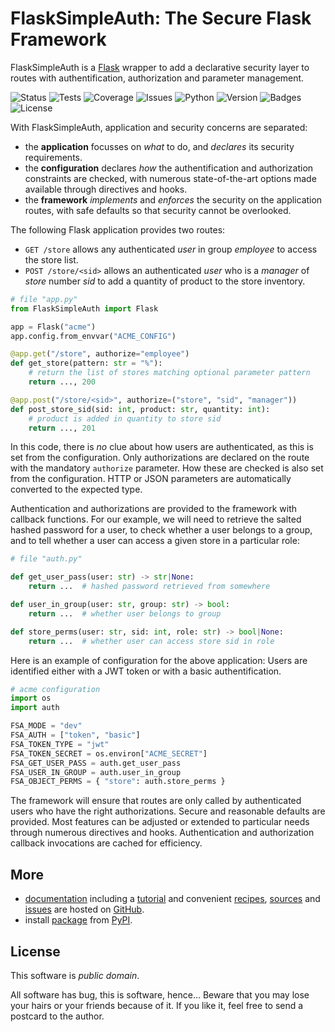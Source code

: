 # FlaskSimpleAuth: The Secure Flask Framework

FlaskSimpleAuth is a [Flask](https://flask.palletsprojects.com/) wrapper to add
a declarative security layer to routes with authentification, authorization and
parameter management.

![Status](https://github.com/zx80/flask-simple-auth/actions/workflows/fsa.yml/badge.svg?branch=master&style=flat)
![Tests](https://img.shields.io/badge/tests-80%20✓-success)
![Coverage](https://img.shields.io/badge/coverage-100%25-success)
![Issues](https://img.shields.io/github/issues/zx80/flask-simple-auth?style=flat)
![Python](https://img.shields.io/badge/python-3-informational)
![Version](https://img.shields.io/pypi/v/FlaskSimpleAuth)
![Badges](https://img.shields.io/badge/badges-8-informational)
![License](https://img.shields.io/pypi/l/flasksimpleauth?style=flat)

With FlaskSimpleAuth, application and security concerns are separated:

- the **application** focusses on *what* to do, and *declares* its security
  requirements.
- the **configuration** declares *how* the authentification and authorization
  constraints are checked, with numerous state-of-the-art options made available
  through directives and hooks.
- the **framework** *implements* and *enforces* the security on the application
  routes, with safe defaults so that security cannot be overlooked.

The following Flask application provides two routes:

- `GET /store` allows any authenticated *user* in group *employee* to
  access the store list.
- `POST /store/<sid>` allows an authenticated *user* who is a *manager* of
  *store* number *sid* to add a quantity of product to the store inventory.

```python
# file "app.py"
from FlaskSimpleAuth import Flask

app = Flask("acme")
app.config.from_envvar("ACME_CONFIG")

@app.get("/store", authorize="employee")
def get_store(pattern: str = "%"):
    # return the list of stores matching optional parameter pattern
    return ..., 200

@app.post("/store/<sid>", authorize=("store", "sid", "manager"))
def post_store_sid(sid: int, product: str, quantity: int):
    # product is added in quantity to store sid
    return ..., 201
```

In this code, there is *no* clue about how users are authenticated, as this is
set from the configuration.
Only authorizations are declared on the route with the mandatory ``authorize``
parameter.
How these are checked is also set from the configuration.
HTTP or JSON parameters are automatically converted to the expected type.

Authentication and authorizations are provided to the framework with callback functions.
For our example, we will need to retrieve the salted hashed password for a user,
to check whether a user belongs to a group, and
to tell whether a user can access a given store in a particular role:

```python
# file "auth.py"

def get_user_pass(user: str) -> str|None:
    return ...  # hashed password retrieved from somewhere

def user_in_group(user: str, group: str) -> bool:
    return ...  # whether user belongs to group

def store_perms(user: str, sid: int, role: str) -> bool|None:
    return ...  # whether user can access store sid in role
```

Here is an example of configuration for the above application:
Users are identified either with a JWT token or with a basic authentification.

```python
# acme configuration
import os
import auth

FSA_MODE = "dev"
FSA_AUTH = ["token", "basic"]
FSA_TOKEN_TYPE = "jwt"
FSA_TOKEN_SECRET = os.environ["ACME_SECRET"]
FSA_GET_USER_PASS = auth.get_user_pass
FSA_USER_IN_GROUP = auth.user_in_group
FSA_OBJECT_PERMS = { "store": auth.store_perms }
```

The framework will ensure that routes are only called by authenticated users
who have the right authorizations.
Secure and reasonable defaults are provided.
Most features can be adjusted or extended to particular needs through numerous
directives and hooks.
Authentication and authorization callback invocations are cached for efficiency.

## More

- [documentation](https://zx80.github.io/flask-simple-auth/)
  including a [tutorial](https://zx80.github.io/flask-simple-auth/TUTORIAL)
  and convenient [recipes](https://zx80.github.io/flask-simple-auth/RECIPES),
  [sources](https://github.com/zx80/flask-simple-auth) and
  [issues](https://github.com/zx80/flask-simple-auth/issues) are hosted on
  [GitHub](https://github.com/).
- install [package](https://pypi.org/project/FlaskSimpleAuth/) from
  [PyPI](https://pypi.org/).

## License

This software is *public domain*.

All software has bug, this is software, hence…
Beware that you may lose your hairs or your friends because of it.
If you like it, feel free to send a postcard to the author.
